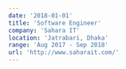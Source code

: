 ```yaml
---
date: '2018-01-01'
title: 'Software Engineer'
company: 'Sahara IT'
location: 'Jatrabari, Dhaka'
range: 'Aug 2017 - Sep 2018'
url: 'http://www.saharait.com/'
---
```

